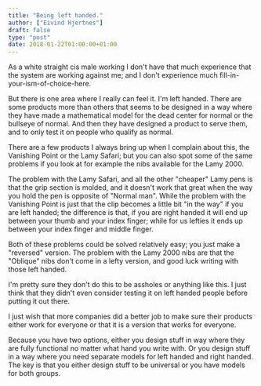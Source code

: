 ```yaml
---
title: "Being left handed."
author: ["Eivind Hjertnes"]
draft: false
type: "post"
date: 2018-01-22T01:00:00+01:00
---
```


As a white straight cis male working I don't have that much experience
that the system are working against me; and I don't experience much
fill-in-your-ism-of-choice-here.

But there is one area where I really can feel it. I'm left handed. There
are some products more than others that seems to be designed in a way
where they have made a mathematical model for the dead center for normal
or the bullseye of normal. And then they have designed a product to
serve them, and to only test it on people who qualify as normal.

There are a few products I always bring up when I complain about this,
the Vanishing Point or the Lamy Safari; but you can also spot some of
the same problems if you look at for example the nibs available for the
Lamy 2000.

The problem with the Lamy Safari, and all the other "cheaper" Lamy pens
is that the grip section is molded, and it doesn't work that great when
the way you hold the pen is opposite of "Normal man". While the problem
with the Vanishing Point is just that the clip becomes a little bit "in
the way" if you are left handed; the difference is that, if you are
right handed it will end up between your thumb and your index finger;
while for us lefties it ends up between your index finger and middle
finger.

Both of these problems could be solved relatively easy; you just make a
"reversed" version. The problem with the Lamy 2000 nibs are that the
"Oblique" nibs don't come in a lefty version, and good luck writing with
those left handed.

I'm pretty sure they don't do this to be assholes or anything like this.
I just think that they didn't even consider testing it on left handed
people before putting it out there.

I just wish that more companies did a better job to make sure their
products either work for everyone or that it is a version that works for
everyone.

Because you have two options, either you design stuff in way where they
are fully functional no matter what hand you write with. Or you design
stuff in a way where you need separate models for left handed and right
handed. The key is that you either design stuff to be universal or you
have models for both groups.
